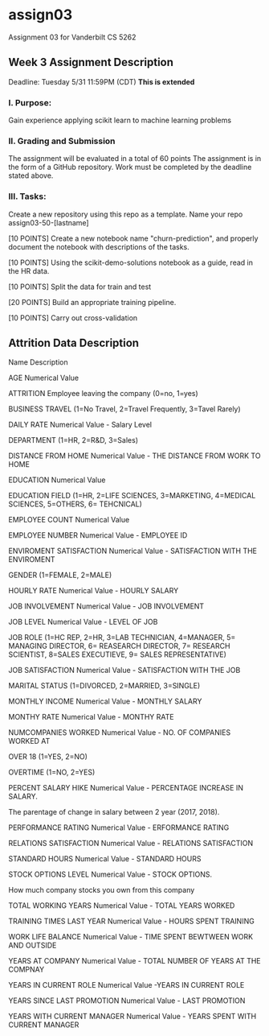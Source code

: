 # assign03
Assignment 03 for Vanderbilt CS 5262

## Week 3 Assignment Description

Deadline: Tuesday 5/31 11:59PM (CDT) **This is extended**

### I. Purpose:  
Gain experience applying scikit learn to machine learning problems

### II. Grading and Submission 
The assignment will be evaluated in a total of 60 points
The assignment is in the form of a GitHub repository. 
Work must be completed by the deadline stated above. 

### III. Tasks: 

Create a new repository using this repo as a template. Name your repo assign03-50-[lastname]

[10 POINTS] Create a new notebook name "churn-prediction", and properly document the notebook with descriptions of the tasks.

[10 POINTS] Using the scikit-demo-solutions notebook as a guide, read in the HR data. 

[10 POINTS] Split the data for train and test

[20 POINTS] Build an appropriate training pipeline.

[10 POINTS] Carry out cross-validation



## Attrition Data Description

Name	Description

AGE	Numerical Value

ATTRITION	Employee leaving the company (0=no, 1=yes)

BUSINESS TRAVEL	(1=No Travel, 2=Travel Frequently, 3=Tavel Rarely)

DAILY RATE	Numerical Value - Salary Level

DEPARTMENT	(1=HR, 2=R&D, 3=Sales)

DISTANCE FROM HOME	Numerical Value - THE DISTANCE FROM WORK TO HOME

EDUCATION	Numerical Value

EDUCATION FIELD	(1=HR, 2=LIFE SCIENCES, 3=MARKETING, 4=MEDICAL SCIENCES, 5=OTHERS, 6= TEHCNICAL)

EMPLOYEE COUNT	Numerical Value

EMPLOYEE NUMBER	Numerical Value - EMPLOYEE ID

ENVIROMENT SATISFACTION	Numerical Value - SATISFACTION WITH THE ENVIROMENT

GENDER	(1=FEMALE, 2=MALE)

HOURLY RATE	Numerical Value - HOURLY SALARY

JOB INVOLVEMENT	Numerical Value - JOB INVOLVEMENT

JOB LEVEL	Numerical Value - LEVEL OF JOB

JOB ROLE	(1=HC REP, 2=HR, 3=LAB TECHNICIAN, 4=MANAGER, 5= MANAGING DIRECTOR, 6= REASEARCH DIRECTOR, 7= RESEARCH SCIENTIST, 8=SALES 
EXECUTIEVE, 9= SALES REPRESENTATIVE)

JOB SATISFACTION	Numerical Value - SATISFACTION WITH THE JOB

MARITAL STATUS	(1=DIVORCED, 2=MARRIED, 3=SINGLE)

MONTHLY INCOME	Numerical Value - MONTHLY SALARY

MONTHY RATE	Numerical Value - MONTHY RATE

NUMCOMPANIES WORKED	Numerical Value - NO. OF COMPANIES WORKED AT

OVER 18	(1=YES, 2=NO)

OVERTIME	(1=NO, 2=YES)

PERCENT SALARY HIKE	Numerical Value - PERCENTAGE INCREASE IN SALARY.

The parentage of change in salary between 2 year (2017, 2018).

PERFORMANCE RATING	Numerical Value - ERFORMANCE RATING

RELATIONS SATISFACTION	Numerical Value - RELATIONS SATISFACTION

STANDARD HOURS	Numerical Value - STANDARD HOURS

STOCK OPTIONS LEVEL	Numerical Value - STOCK OPTIONS.

How much company stocks you own from this company

TOTAL WORKING YEARS	Numerical Value - TOTAL YEARS WORKED

TRAINING TIMES LAST YEAR	Numerical Value - HOURS SPENT TRAINING

WORK LIFE BALANCE	Numerical Value - TIME SPENT BEWTWEEN WORK AND OUTSIDE

YEARS AT COMPANY	Numerical Value - TOTAL NUMBER OF YEARS AT THE COMPNAY

YEARS IN CURRENT ROLE	Numerical Value -YEARS IN CURRENT ROLE

YEARS SINCE LAST PROMOTION	Numerical Value - LAST PROMOTION

YEARS WITH CURRENT MANAGER	Numerical Value - YEARS SPENT WITH CURRENT MANAGER

